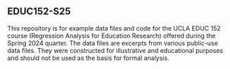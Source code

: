 ## EDUC152-S25

This repository is for example data files and code for the UCLA EDUC 152 course (Regression Analysis for Education Research) offered during the Spring 2024 quarter. The data files are excerpts from various public-use data files. They were constructed for illustrative and educational purposes and should not be used as the basis for formal analysis.
